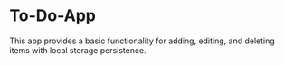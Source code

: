 # To-Do-App
This app provides a basic functionality for adding, editing, and deleting items with local storage persistence.
